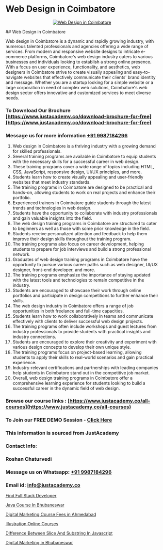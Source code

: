 # Web Design in Coimbatore

<p align="center">
  <a href="https://justacademy.co/all-courses">
    <img src="https://i.ibb.co/P5KtSQ2/ui-ux.png" alt="Web Design in Coimbatore">
  </a>
</p>
## Web Design in Coimbatore

Web design in Coimbatore is a dynamic and rapidly growing industry, with numerous talented professionals and agencies offering a wide range of services. From modern and responsive website designs to intricate e-commerce platforms, Coimbatore's web design industry caters to various businesses and individuals looking to establish a strong online presence. With a focus on user experience, functionality, and aesthetics, web designers in Coimbatore strive to create visually appealing and easy-to-navigate websites that effectively communicate their clients' brand identity and message. Whether you are a startup looking for a simple website or a large corporation in need of complex web solutions, Coimbatore's web design sector offers innovative and customized services to meet diverse needs.
### To Download Our Brochure [https://www.justacademy.co/download-brochure-for-free](https://www.justacademy.co/download-brochure-for-free)
### Message us for more information [+91 9987184296](https://api.whatsapp.com/send?phone=919987184296)
1) Web design in Coimbatore is a thriving industry with a growing demand for skilled professionals.
2) Several training programs are available in Coimbatore to equip students with the necessary skills for a successful career in web design.
3) These training programs cover a wide range of topics including HTML, CSS, JavaScript, responsive design, UI/UX principles, and more.
4) Students learn how to create visually appealing and user-friendly websites that meet industry standards.
5) The training programs in Coimbatore are designed to be practical and hands-on, allowing students to work on real projects and enhance their portfolio.
6) Experienced trainers in Coimbatore guide students through the latest trends and technologies in web design.
7) Students have the opportunity to collaborate with industry professionals and gain valuable insights into the field.
8) The web design training programs in Coimbatore are structured to cater to beginners as well as those with some prior knowledge in the field.
9) Students receive personalized attention and feedback to help them improve their design skills throughout the training program.
10) The training programs also focus on career development, helping students to prepare for job interviews and build a strong professional network.
11) Graduates of web design training programs in Coimbatore have the opportunity to pursue various career paths such as web designer, UI/UX designer, front-end developer, and more.
12) The training programs emphasize the importance of staying updated with the latest tools and technologies to remain competitive in the industry.
13) Students are encouraged to showcase their work through online portfolios and participate in design competitions to further enhance their skills.
14) The web design industry in Coimbatore offers a range of job opportunities in both freelance and full-time capacities.
15) Students learn how to work collaboratively in teams and communicate effectively with clients to deliver successful web design projects.
16) The training programs often include workshops and guest lectures from industry professionals to provide students with practical insights and industry connections.
17) Students are encouraged to explore their creativity and experiment with various design concepts to develop their own unique style.
18) The training programs focus on project-based learning, allowing students to apply their skills to real-world scenarios and gain practical experience.
19) Industry-relevant certifications and partnerships with leading companies help students in Coimbatore stand out in the competitive job market.
20) Overall, web design training programs in Coimbatore offer a comprehensive learning experience for students looking to build a successful career in the dynamic field of web design.

### Browse our course links : [https://www.justacademy.co/all-courses](https://www.justacademy.co/all-courses) 
### To Join our FREE DEMO Session - [Click Here](https://www.justacademy.co/register-for-course-demo)


### This information is sourced from JustAcademy
### Contact Info:
### Roshan Chaturvedi
### Message us on Whatsapp: [+91 9987184296](https://api.whatsapp.com/send?phone=919987184296)
### Email id: [info@justacademy.co](mailto:info@justacademy.co)
                
[Find Full Stack Developer](https://www.linkedin.com/pulse/find-full-stack-developer-justacademy-thane-f5lef/)

[Java Course In Bhubaneswar](https://www.linkedin.com/pulse/java-course-bhubaneswar-justacademy-beangaluru-hchhc/)

[Digital Marketing Course Fees in Ahmedabad](https://medium.com/@kumarishimmi99/digital-marketing-course-fees-in-ahmedabad-e7f7b556c6d3)

[Illustration Online Courses](https://medium.com/@mahi3106/illustration-online-courses-539619b664cb)

[Difference Between Slice And Substring In Javascript](https://justacademyin.github.io/justacademy/difference-between-slice-and-substring-in-javascript)

[Digital Marketing in Bhubaneswar](https://justacademyin.github.io/justacademy/digital-marketing-in-bhubaneswar)

